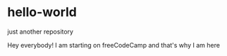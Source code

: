 # hello-world
just another repository

Hey everybody!
I am starting on freeCodeCamp and that's why I am here
